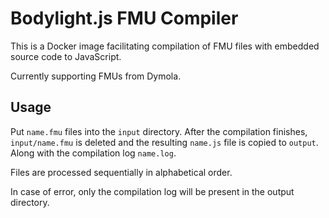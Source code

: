 # Bodylight.js FMU Compiler

This is a Docker image facilitating compilation of FMU files with embedded
source code to JavaScript.

Currently supporting FMUs from Dymola.

## Usage
Put `name.fmu` files into the `input` directory. After the compilation finishes,
`input/name.fmu` is deleted and the resulting `name.js` file is copied to
`output`. Along with the compilation log `name.log`.

Files are processed sequentially in alphabetical order.

In case of error, only the compilation log will be present in the output directory.

